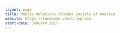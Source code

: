 ```yaml
---
layout: page
title: Public Relations Student Society of America
website: https://facebook.com/ccnyprssa
start-date: January 2017
---
```

